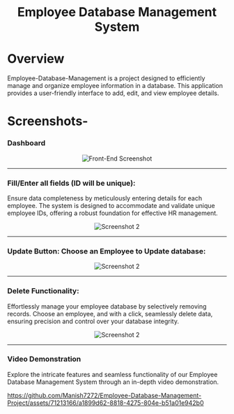 <div align="center"> <h1>Employee Database Management System</h1></div>

# Overview
Employee-Database-Management is a project designed to efficiently manage and organize employee information in a database. This application provides a user-friendly interface to add, edit, and view employee details.

# Screenshots-
### Dashboard
<div align="center">
  <img src="https://github.com/Manish7272/Employee-Database-Management-Project/assets/71213166/2c41854f-fc84-491d-9265-00349bfda7cf" alt="Front-End Screenshot">
</div>

<hr>

### Fill/Enter all fields (ID will be unique): 
Ensure data completeness by meticulously entering details for each employee. The system is designed to accommodate and validate unique employee IDs, offering a robust foundation for effective HR management.
<div align="center">
  <img src="https://github.com/Manish7272/Employee-Database-Management-Project/assets/71213166/1fb46ae5-3e0d-4808-9f78-d282d7940b8c" alt="Screenshot 2">
</div>

<hr>

### Update Button: Choose an Employee to Update database:
<div align="center">
  <img src="https://github.com/Manish7272/Employee-Database-Management-Project/assets/71213166/c2e6823f-9287-44ec-8201-779a24546ae4" alt="Screenshot 2">
</div>

<hr>

### Delete Functionality: 
Effortlessly manage your employee database by selectively removing records. Choose an employee, and with a click, seamlessly delete data, ensuring precision and control over your database integrity.
<div align="center">
  <img src="https://github.com/Manish7272/Employee-Database-Management-Project/assets/71213166/be49a56b-9d0c-44e5-b7cc-0ba3a2389bff" alt="Screenshot 2">
</div>

<hr>

### Video Demonstration
Explore the intricate features and seamless functionality of our Employee Database Management System through an in-depth video demonstration. 

https://github.com/Manish7272/Employee-Database-Management-Project/assets/71213166/a1899d62-8818-4275-804e-b51a01e942b0



